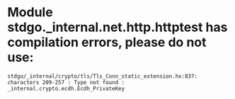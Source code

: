 # Module stdgo._internal.net.http.httptest has compilation errors, please do not use:
```
stdgo/_internal/crypto/tls/Tls_Conn_static_extension.hx:837: characters 209-257 : Type not found : _internal.crypto.ecdh.Ecdh_PrivateKey

```

